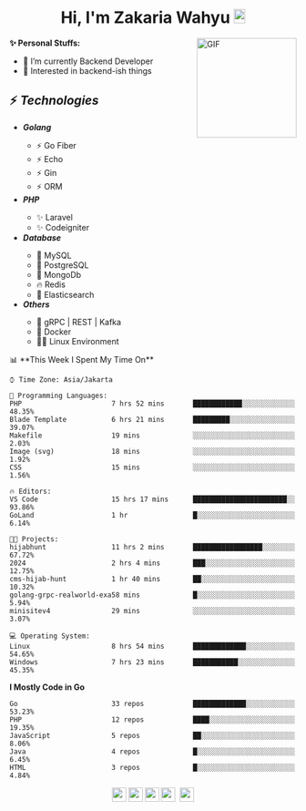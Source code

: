 <h1 align="center">Hi, I'm Zakaria Wahyu <img src="https://github.com/TheDudeThatCode/TheDudeThatCode/blob/master/Assets/Hi.gif" width="20px" height="25px"></h1>

<img align="right" alt="GIF" height="175px" src="https://www.nayakapratama.co.id/wp-content/uploads/2019/07/Website-Maintenance.gif" />

**✨ Personal Stuffs:**
- 🔭 I’m currently Backend Developer
- 🌱 Interested in backend-ish things

<h2>⚡ <i>Technologies</i></h2>
<ul>
<li><strong><i>Golang</i></strong></li>
  <ul>
    <li>⚡ Go Fiber</li>
    <li>⚡ Echo</li>
    <li>⚡ Gin</li>
    <li>⚡ ORM</li>
  </ul>
<li><strong><i>PHP</i></strong></li>
  <ul>
    <li>✨ Laravel</li>
    <li>✨ Codeigniter</li>
  </ul>
<li><strong><i>Database</i></strong></li>
  <ul>
    <li>🐬 MySQL</li>
    <li>🐘 PostgreSQL</li>
    <li>🍃 MongoDb</li>
    <li>🔥 Redis</li>
    <li>🔎 Elasticsearch</li>
  </ul>
  <li><strong><i>Others</i></strong></li>
  <ul>
    <li>💫 gRPC | REST | Kafka</li>
    <li>🐳 Docker</li>
    <li>👨‍💻 Linux Environment</li>
  </ul>
</ul>
<!--START_SECTION:waka-->
📊 **This Week I Spent My Time On** 

```text
⌚︎ Time Zone: Asia/Jakarta

💬 Programming Languages: 
PHP                      7 hrs 52 mins       ████████████░░░░░░░░░░░░░   48.35% 
Blade Template           6 hrs 21 mins       █████████░░░░░░░░░░░░░░░░   39.07% 
Makefile                 19 mins             ░░░░░░░░░░░░░░░░░░░░░░░░░   2.03% 
Image (svg)              18 mins             ░░░░░░░░░░░░░░░░░░░░░░░░░   1.92% 
CSS                      15 mins             ░░░░░░░░░░░░░░░░░░░░░░░░░   1.56%

🔥 Editors: 
VS Code                  15 hrs 17 mins      ███████████████████████░░   93.86% 
GoLand                   1 hr                █░░░░░░░░░░░░░░░░░░░░░░░░   6.14%

🐱‍💻 Projects: 
hijabhunt                11 hrs 2 mins       █████████████████░░░░░░░░   67.72% 
2024                     2 hrs 4 mins        ███░░░░░░░░░░░░░░░░░░░░░░   12.75% 
cms-hijab-hunt           1 hr 40 mins        ██░░░░░░░░░░░░░░░░░░░░░░░   10.32% 
golang-grpc-realworld-exa58 mins             █░░░░░░░░░░░░░░░░░░░░░░░░   5.94% 
minisitev4               29 mins             ░░░░░░░░░░░░░░░░░░░░░░░░░   3.07%

💻 Operating System: 
Linux                    8 hrs 54 mins       █████████████░░░░░░░░░░░░   54.65% 
Windows                  7 hrs 23 mins       ███████████░░░░░░░░░░░░░░   45.35%

```

**I Mostly Code in Go** 

```text
Go                       33 repos            █████████████░░░░░░░░░░░░   53.23% 
PHP                      12 repos            ████░░░░░░░░░░░░░░░░░░░░░   19.35% 
JavaScript               5 repos             ██░░░░░░░░░░░░░░░░░░░░░░░   8.06% 
Java                     4 repos             █░░░░░░░░░░░░░░░░░░░░░░░░   6.45% 
HTML                     3 repos             █░░░░░░░░░░░░░░░░░░░░░░░░   4.84%

```



<!--END_SECTION:waka-->

<p align="center">
<a href="https://www.linkedin.com/in/zakariawahyu" target="_blank"><img src="https://img.shields.io/badge/linkedin-%230077B5.svg?&style=for-the-badge&logo=linkedin&logoColor=white" height=25></a>
<a href="https://medium.com/@zakariawahyu" target="_blank"><img src="https://img.shields.io/badge/Medium-12100E?style=for-the-badge&logo=medium&logoColor=white" height=25></a>
<a href="https://medium.com/@zakariawahyu" target="_blank"><img src="https://img.shields.io/badge/Portfolio-2300843e?style=for-the-badge&logo=About.me&logoColor=white" height=25></a>
<a href="https://www.twitter.com/_zakariawahyu" target="_blank"><img src="https://img.shields.io/badge/twitter-%231DA1F2.svg?&style=for-the-badge&logo=twitter&logoColor=white" height=25></a> 
<a href="https://www.instagram.com/_zakariawahyu" target="_blank"><img src="https://img.shields.io/badge/instagram-%23E4405F.svg?&style=for-the-badge&logo=instagram&logoColor=white" height=25></a>
